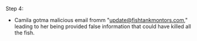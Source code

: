 Step 4:
- Camila gotma malicious email fromm "update@fishtankmontors.com," leading to her being provided false information that could have killed all the fish.

